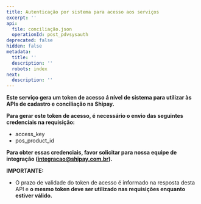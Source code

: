 ```yaml
---
title: Autenticação por sistema para acesso aos serviços
excerpt: ''
api:
  file: conciliação.json
  operationId: post_pdvsysauth
deprecated: false
hidden: false
metadata:
  title: ''
  description: ''
  robots: index
next:
  description: ''
---
```

**Este serviço gera um token de acesso á nível de sistema para utilizar às APIs de cadastro e conciliação na Shipay.**

**Para gerar este token de acesso, é necessário o envio das seguintes credenciais na requisição:**

- access_key
- pos_product_id

**Para obter essas credenciais, favor solicitar para nossa equipe de integração ([integracao@shipay.com.br](<>)).**

**IMPORTANTE:**

- O prazo de validade do token de acesso é informado na resposta desta API e **o mesmo token deve ser utilizado nas requisições enquanto estiver válido.**